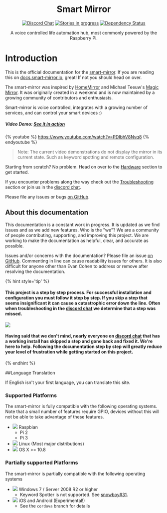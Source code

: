 <h1 align="center">Smart Mirror</h1>

<p align="center">
<a href="https://discord.gg/EMb4ynW"><img src="https://discordapp.com/api/guilds/258802311298547713/widget.png" alt="Discord Chat"/></a>
<a href="https://waffle.io/evancohen/smart-mirror"><img src="https://img.shields.io/waffle/label/evancohen/smart-mirror/in%20progress.svg" alt="Stories in progress" /></a>
<a href='https://dependencyci.com/github/evancohen/smart-mirror'><img src='https://dependencyci.com/github/evancohen/smart-mirror/badge' alt='Dependency Status'/></a>
</p>
<p align="center">
A voice controlled life automation hub, most commonly powered by the Raspberry Pi.
</p>

# Introduction

This is the official documentation for the [smart-mirror](https://github.com/evancohen/smart-mirror). If you are reading this on [docs.smart-mirror.io](http://docs.smart-mirror.io), great! If not you should head on over.

The smart-mirror was inspired by [HomeMirror](https://github.com/HannahMitt/HomeMirror) and Michael Teeuw's [Magic Mirror](http://michaelteeuw.nl/tagged/magicmirror). It was originally created in a weekend and is now maintained by a growing community of contributors and enthusiasts. 

Smart-mirror is voice controlled, integrates with a growing number of services, and can control your smart devices :)

##### Video Demo: [See it in action](https://youtu.be/PDIbhV8Nvq8)
{% youtube %}
https://www.youtube.com/watch?v=PDIbhV8Nvq8
{% endyoutube %}
> Note: The current video demonstrations do not display the mirror in its current state. Such as keyword spotting and remote configuration.

Starting from scratch? No problem. Head on over to the [Hardware](docs/hardware.md) section to get started.

If you encounter problems along the way check out the [Troubleshooting](docs/troubleshooting.md) section or join us in the [discord chat](https://discord.gg/EMb4ynW).

Please file any issues or bugs [on GitHub](https://github.com/evancohen/smart-mirror/issues/new).


## About this documentation

This documentation is a constant work in progress. It is updated as we find issues and as we add new features. Who is the "we"? We are a community of people contributing, supporting, and improving this project. We are working to make the documentation as helpful, clear, and accurate as possible. 

Issues and/or concerns with the documentation?
Please file an issue [on GitHub](https://github.com/evancohen/smart-mirror/issues/new). Commenting in line can cause readability issues for others. It is also difficult for anyone other than Evan Cohen to address or remove after resolving the documentation.

{% hint style='tip' %}
#### This project is a step by step process. For successful installation and configuration you must follow it step by step. If you skip a step that seems insignificant it can cause a catastrophic error down the line. Often when troubleshooting in the [discord chat](https://discord.gg/EMb4ynW) we determine that a step was missed. 
![](/images/smart-mirror-defuseBomb.gif)
#### Having said that we don't mind, nearly everyone on [discord chat](https://discord.gg/EMb4ynW) that has a working install has skipped a step and gone back and fixed it. We're here to help. Following the documentation step by step will greatly reduce your level of frustration while getting started on this project.
{% endhint %}

##Language Translation

If English isn't your first language, you can translate this site.
<div id="google_translate_element"></div><script type="text/javascript">
function googleTranslateElementInit() {
new google.translate.TranslateElement({pageLanguage: 'en', layout: google.translate.TranslateElement.InlineLayout.SIMPLE}, 'google_translate_element');
}
</script><script type="text/javascript" src="//translate.google.com/translate_a/element.js?cb=googleTranslateElementInit"></script>

### Supported Platforms
The smart-mirror is fully compatible with the following operating systems. Note that a small number of features require GPIO, devices without this will not be able to take advantage of these features.

- ![](/images/raspbian.png) Raspbian
  - Pi 2
  - Pi 3
- ![](/images/linux.png) Linux (Most major distributions)
- ![](/images/mac.png) OS X >= 10.8

### Partially supported Platforms
The smart-mirror is partially compatible with the following operating systems
- ![](/images/windows.png) Windows 7 / Server 2008 R2 or higher
  - Keyword Spotter is not supported. See [snowboy#31](https://github.com/Kitt-AI/snowboy/issues/31).
- ![](/images/cordova.png) iOS and Android (Experimental!)
  - See the `cordova` branch for details